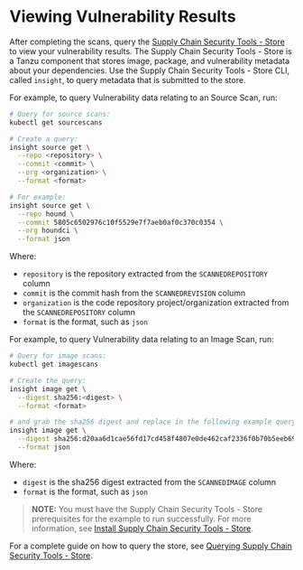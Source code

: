 # Viewing Vulnerability Results

After completing the scans, query the [Supply Chain Security Tools - Store](../scst-store/overview.md) to view your vulnerability results. The Supply Chain Security Tools - Store is a Tanzu component that stores image, package, and vulnerability metadata about your dependencies. Use the Supply Chain Security Tools - Store CLI, called `insight`, to query metadata that is submitted to the store.

For example, to query Vulnerability data relating to an Source Scan, run:
```bash
# Query for source scans:
kubectl get sourcescans

# Create a query:
insight source get \
  --repo <repository> \
  --commit <commit> \
  --org <organization> \
  --format <format>

# For example:
insight source get \
  --repo hound \
  --commit 5805c6502976c10f5529e7f7aeb0af0c370c0354 \
  --org houndci \
  --format json
```

Where:
* `repository` is the repository extracted from the `SCANNEDREPOSITORY` column
* `commit` is the commit hash from the `SCANNEDREVISION` column
* `organization` is the code repository project/organization extracted from the `SCANNEDREPOSITORY` column
* `format` is the format, such as `json`

For example, to query Vulnerability data relating to an Image Scan, run:
```bash
# Query for image scans:
kubectl get imagescans

# Create the query:
insight image get \
  --digest sha256:<digest> \
  --format <format>

# and grab the sha256 digest and replace in the following example query:
insight image get \
  --digest sha256:d20aa6d1cae56fd17cd458f4807e0de462caf2336f0b70b5eeb69fcaaf30dd9c \
  --format json
```

Where:
* `digest` is the sha256 digest extracted from the `SCANNEDIMAGE` column
* `format` is the format, such as `json`

> **NOTE:** You must have the Supply Chain Security Tools - Store prerequisites for the example to
run successfully. For more information, see
[Install Supply Chain Security Tools - Store](../install-components.md#install-scst-store).

For a complete guide on how to query the store, see [Querying Supply Chain Security Tools - Store](../scst-store/querying_the_metadata_store.md).
